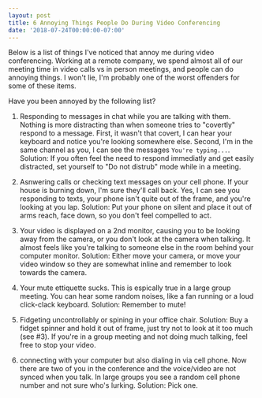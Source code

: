 ```yaml
---
layout: post
title: 6 Annoying Things People Do During Video Conferencing
date: '2018-07-24T00:00:00-07:00'
---
```


Below is a list of things I've noticed that annoy me during video conferencing.  Working at a remote company, we spend almost all of our meeting time in video calls vs in person meetings, and people can do annoying things.  I won't lie, I'm probably one of the worst offenders for some of these items.

Have you been annoyed by the following list?

1. Responding to messages in chat while you are talking with them.  Nothing is more distracting than when someone tries to "covertly" respond to a message.  First, it wasn't that covert, I can hear your keyboard and notice you're looking somewhere else. Second, I'm in the same channel as you, I can see the messages `You're typing...`.  Solution:  If you often feel the need to respond immediatly and get easily distracted, set yourself to "Do not distrub" mode while in a meeting.

1. Asnwering calls or checking text messages on your cell phone.  If your house is burning down, I'm sure they'll call back.  Yes, I can see you responding to texts, your phone isn't quite out of the frame, and you're looking at you lap.  Solution: Put your phone on silent and place it out of arms reach, face down, so you don't feel compelled to act.

1. Your video is displayed on a 2nd monitor, causing you to be looking away from the camera, or you don't look at the camera when talking.  It almost feels like you're talking to someone else in the room behind your computer monitor.  Solution:  Either move your camera, or move your video window so they are somewhat inline and remember to look towards the camera.

1. Your mute ettiquette sucks.  This is espically true in a large group meeting.  You can hear some random noises, like a fan running or a loud click-clack keyboard.  Solution: Remember to mute!

1. Fidgeting uncontrollably or spining in your office chair.  Solution: Buy a fidget spinner and hold it out of frame, just try not to look at it too much (see #3).  If you're in a group meeting and not doing much talking, feel free to stop your video.

1. connecting with your computer but also dialing in via cell phone.  Now there are two of you in the conference and the voice/video are not synced when you talk.  In large groups you see a random cell phone number and not sure who's lurking.  Solution:  Pick one.

